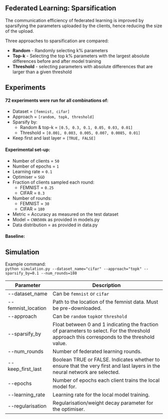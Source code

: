 ## Federated Learning: Sparsification
 
The communication efficiency of federated learning is improved by sparsifying the parameters uploaded by the clients, hence reducing the size of the upload.

Three approaches to sparsification are compared:  

* **Random** - Randomly selecting k% parameters  
* **Top-k** - Selecting the top k% parameters with the largest absolute differences before and after model training  
* **Threshold** - selecting parameters with absolute differences that are larger than a given threshold

## Experiments

####  72 experiments were run for all combinations of: 

* Dataset = ``[femnist, cifar]``
* Approach = ``[random, topk, threshold]``
* Sparsify by:
	* Random & top-k = ``[0.5, 0.3, 0.1, 0.05, 0.03, 0.01]``
	* Threshold = ``[0.001, 0.003, 0.005, 0.007, 0.0085, 0.01]``
* Keep first and last layer = ``[TRUE, FALSE]``

#### Experimental set-up:

* Number of clients = ``50``
* Number of epochs = ``1``
* Learning rate = ``0.1``
* Optimiser = ``SGD``
* Fraction of clients sampled each round:
	* FEMNIST = ``0.25``
	* CIFAR = ``0.3``
* Number of rounds:
	* FEMNIST = ``30``
	* CIFAR = ``180``
* Metric = Accuracy as measured on the test dataset
* Model = ``CNN500k`` as provided in models.py
* Data distribution = as provided in data.py

#### Baseline:

## Simulation

Example command:  
``python simulation.py --dataset_name="cifar" --approach="topk" --sparsify_by=0.1 --num_rounds=180``

| Parameter          | Description                                                                                                                                |
|--------------------|--------------------------------------------------------------------------------------------------------------------------------------------|
| --dataset_name     | Can be ``femnist`` or ``cifar``                                                                                                            |
| --femnist_location | Path to the location of the femnist data. Must be pre-downloaded.                                                                          |
| --approach         | Can be ``random`` ``topk``or ``threshold``                                                                                                 |
| --sparsify_by      | Float between 0 and 1 indicating the fraction of parameters to select. For the threshold approach this corresponds to the threshold value. |
| --num_rounds       | Number of federated learning rounds.                                                                                                       |
| --keep_first_last  | Boolean TRUE or FALSE. Indicates whether to ensure that the very first and last layers in the neural network are selected.                 |
| --epochs           | Number of epochs each client trains the local model for.                                                                                   |
| --learning_rate    | Learning rate for the local model training.                                                                                                |
| --regularisation   | Regularisation/weight decay parameter for the optimiser.                                                                                   |

